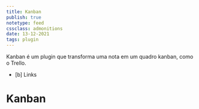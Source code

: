 ```yaml
---
title: Kanban
publish: true
notetype: feed
cssclass: admonitions
date: 13-12-2021
tags: plugin
---
```


Kanban é um plugin que transforma uma nota em um quadro kanban, como o Trello.


- [b] Links

# Kanban